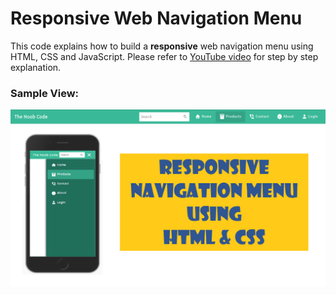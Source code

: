 # Responsive Web Navigation Menu
This code explains how to build a **responsive** web navigation menu using HTML, CSS and JavaScript.
Please refer to [YouTube video](https://youtu.be/6me4ZD6eHN0) for step by step explanation.

### Sample View:

![Sample image](/src/images/responsive-navbar-thumbnail.png)
